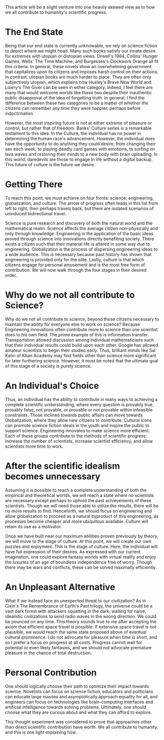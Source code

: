 ---
---

This article will be a slight venture into one heavily skewed view as to how we all contribute to humanity's scientific progress.

# The End State

Being that our end state is currently unknowable, we rely on science fiction to depict where we might head. Many such books satisfy our innate desire for extremes with utopian or distopian views. Orwell's 1984, Collins' Hunger Games, Wells' The Time Machine, and Burgesses's Clockwork Orange all fit this criteria. In general, these novels show an overwhelming government that capitalizes upon its citizens and imposes harsh control on their actions. In contrast, utopian books are much harder to place. They are often only subjectively utopian, which explains how Huxley's Brave New World and Lowry's The Giver can be seen in either category. Indeed, I feel there are many that would welcome worlds like these two despite their inauthentic public disapproval of the idea of forgetting truth. In general, I find the difference between these two categories to be a matter of whether the citizens can remember any time they were happier, perhaps before indoctrination.

However, the most inspiring future is not at either extreme of pleasure or control, but rather that of freedom. Banks' Culture series is a remarkable testament to this idea. In the Culture, the individual has no power in determining the human race's advancement. However, the individual does have the opportunity to do anything they could desire, from changing their sex each week, to playing deadly card games with emotions, to surfing on lava waves and restoring their minds to a new body with brain uploading. In this world, daredevils are those to engage in life without a digital backup. This future of culture is the future we desire.

# Getting There

To reach this point, we must achieve on four fronts: science, engineering, globalization, and culture. The arrow of progress often leads in this list from left to right, then perhaps travels back, but there are isolated scenarios of uninduced bidirectional travel.

Science is pure research and discovery of both the natural world and the mathematical realm. Science affects the average citizen non-physically and only through knowledge. Engineering is the application of the basic ideas proved through science into innovations directly benefiting society. There exists a citizen such that their material life is altered in some way due to engineering. Globalization is the process of dispersing engineering ideas to a wide audience. This is necessary because past history has shown that engineering is provided only for the elite. Lastly, culture is that which citizens engage for personal amusement and is the most free form of contribution. We will now walk through the four stages in their desired order.

# Why do we not all contribute to Science?

Why do we not all contribute to science, beyond those citizens necessary to maintain the ability for everyone else to work on science? Because Engineering innovations often contribute more to science than one scientist does to his own field. The prime example of this is information transfer. Transportation allowed discussion among individual mathematicians such that their individual results could build upon each other. Google has allowed amateur scientists to begin their studies early. Thus, brilliant minds like Sal Kahn of Khan Academy may find fields other than science more significant for later furthering science. However, it must be noted that the ultimate goal of this stage of a society is purely science.

# An Individual's Choice

Thus, an individual has the ability to contribute in many ways to achieving a complete scientific understanding, where every question is provably true, provably false, not provable, or provable or not provable within infeasible constraints. Those inclined towards public affairs can move towards Globalization, where they allow new citizens to contribute. Cultural icons can promote science fiction ideals in the youth and inspire the public to support science. Engineering innovates to make science more efficient. Each of these groups contribute to the methods of scientific progress: increase the number of scientists, increase scientist efficiency, and allow scientists more time to work.

# After the scientific idealism becomes unnecessary

Assuming it is possible to reach a complete understanding of both the empirical and theoretical worlds, we will reach a state where no scientists are necessary except perhaps to uphold the past achievements of these scientists. Though we will need those able to utilize the results, there will be no more results to find. Henceforth, we should focus on engineering and allow globalization to proceed as a natural byproduct of this engineering, as processes become cheaper and more ubiquitous available. Culture will retain its use as a motivator.

Once we have built near our maximum abilities proven previously by theory, we will move to the stage of culture. At this point, we will create our own puzzles and enjoyment. This is the stage of culture. Here, the individual will have full expression of their desires. As expressed with our current imagination, one could explore fantasy worlds with virtual reality and enjoy the luxuries of an age of boundless independence free of worry. Though there may be wars and conflicts, these can be solved maximally efficiently.

# An Unpleasant Alternative

What if we instead face an unexpected threat to our civilization? As in Cixin's The Remembrance of Earth's Past trilogy, the universe could be a vast dark forest with attackers squatting in the dark, waiting for naive, idealistic civilizations to send radio waves in the wrong direction. We could be pounced on any time. This theory sounds true to me after accepting the axiom that efficient space travel is possible. If extensive space travel is not plausible, we would reach the same state proposed above of eventual cultural prominence. I do not advocate for pleasure when time is short, and so I prefer a focus on progress at all costs. Progress cannot wait for potential or even likely fantasies, and we should not advocate premature pleasure in the chance of total destruction.

# Personal Contribution

One should logically choose their path to optimize their impact towards science. Novelists can focus on science fiction, educators and politicians can educate large masses and asymptotically approach equality for all, and engineers can focus on technologies like brain-computing interfaces and artificial intelligence towards solving problems. Ultimately, one should choose what they are curious about and what they can afford to explore.  

This thought experiment was considered to prove that approaches other than direct scientific contribution have worth. We all contribute to humanity, and this is one light explaining how.
